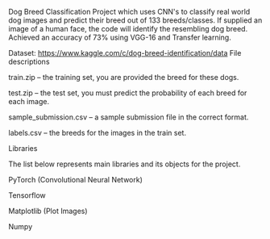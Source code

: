 Dog Breed Classification Project which uses CNN's to classify real world dog images and predict their breed out of 133 breeds/classes. If supplied an image of a human face, the code will identify the resembling dog breed. Achieved an accuracy of 73% using VGG-16 and Transfer learning.


Dataset: https://www.kaggle.com/c/dog-breed-identification/data
File descriptions

train.zip – the training set, you are provided the breed for these dogs.

test.zip – the test set, you must predict the probability of each breed for each image.

sample_submission.csv – a sample submission file in the correct format.

labels.csv – the breeds for the images in the train set.

Libraries

The list below represents main libraries and its objects for the project.

PyTorch (Convolutional Neural Network)

Tensorflow

Matplotlib (Plot Images)

Numpy
